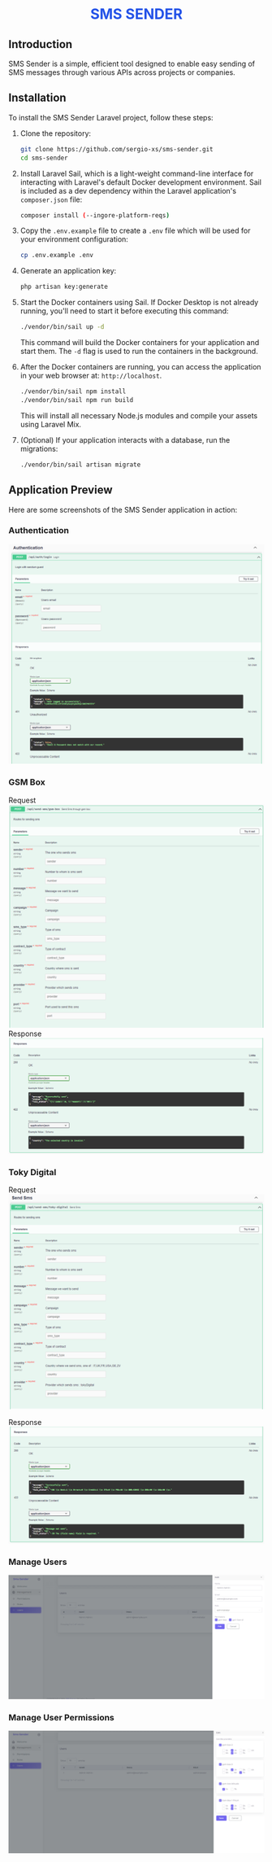 <h1 style="color: #2453e8" align="center">SMS SENDER</h1>

## Introduction

SMS Sender is a simple, efficient tool designed to enable easy sending of SMS messages through various APIs across
projects or companies.

## Installation

To install the SMS Sender Laravel project, follow these steps:

1. Clone the repository:

    ```bash
    git clone https://github.com/sergio-xs/sms-sender.git
    cd sms-sender
    ```

2. Install Laravel Sail, which is a light-weight command-line interface for interacting with Laravel's default Docker
   development environment. Sail is included as a dev dependency within the Laravel application's `composer.json` file:

    ```bash
    composer install (--ingore-platform-reqs)
    ```

3. Copy the `.env.example` file to create a `.env` file which will be used for your environment configuration:

    ```bash
    cp .env.example .env
    ```

4. Generate an application key:

    ```bash
    php artisan key:generate
    ```

5. Start the Docker containers using Sail. If Docker Desktop is not already running, you'll need to start it before
   executing this command:

    ```bash
    ./vendor/bin/sail up -d
    ```

   This command will build the Docker containers for your application and start them. The `-d` flag is used to run the
   containers in the background.

6. After the Docker containers are running, you can access the application in your web browser at: `http://localhost`.
    ```bash
    ./vendor/bin/sail npm install
    ./vendor/bin/sail npm run build
    ```

   This will install all necessary Node.js modules and compile your assets using Laravel Mix.

7. (Optional) If your application interacts with a database, run the migrations:

    ```bash
    ./vendor/bin/sail artisan migrate
    ```

## Application Preview

Here are some screenshots of the SMS Sender application in action:

### Authentication

![Auth](screenshots/authentication.png)

### GSM Box

Request
![GSM BOX](screenshots/gsm-box.png)
Response
![Response](screenshots/gsm-response.png)

### Toky Digital

Request
![Toky Digital](screenshots/toky-digital.png)

Response
![Response](screenshots/toky-response.png)

### Manage Users

![Users](screenshots/manage-users.png)

### Manage User Permissions

![Permissions](screenshots/manage-permissions.png)
